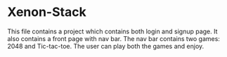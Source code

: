 # Xenon-Stack

This file contains a project which contains both login and signup page.
It also contains a front page with nav bar.
The nav bar contains two games: 2048 and Tic-tac-toe.
The user can play both the games and enjoy.
